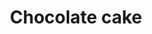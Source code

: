 ---
layout: item
title: Chocolate cake
item-id: 1897
datatable: true
id: 1897
name: "Chocolate cake"
members: false
lowalch: 28
highalch: 42
examine: "This looks very tasty."
monsters:
  - id: 247
    name: "Red dragon"
    members: true
    combat_level: 152
    wiki_url: "https://oldschool.runescape.wiki/w/Red_dragon#1"
    drops:
      - quantity: "3"
        rarity: 0.0234375
    image: "https://oldschool.runescape.wiki/images/thumb/6/6a/Red_dragon.png/290px-Red_dragon.png?f0a8a"
  - id: 252
    name: "Black dragon"
    members: true
    combat_level: 227
    wiki_url: "https://oldschool.runescape.wiki/w/Black_dragon#Level_227"
    drops:
      - quantity: "1"
        rarity: 0.0234375
    image: "https://oldschool.runescape.wiki/images/thumb/9/9f/Black_dragon.png/290px-Black_dragon.png?b8574"
  - id: 1129
    name: "Kamil (hard)"
    members: true
    combat_level: 273
    wiki_url: "https://oldschool.runescape.wiki/w/Kamil#Hard"
    drops:
      - quantity: "1,2"
        rarity: 1
    image: "https://oldschool.runescape.wiki/images/thumb/2/27/Kamil.png/140px-Kamil.png?68693"
  - id: 3458
    name: "Kamil"
    members: true
    combat_level: 154
    wiki_url: "https://oldschool.runescape.wiki/w/Kamil#Normal"
    drops:
      - quantity: "1,2"
        rarity: 1
    image: "https://oldschool.runescape.wiki/images/thumb/2/27/Kamil.png/140px-Kamil.png?68693"
  - id: 6593
    name: "Lava dragon"
    members: true
    combat_level: 252
    wiki_url: "https://oldschool.runescape.wiki/w/Lava_dragon"
    drops:
      - quantity: "3"
        rarity: 0.0234375
    image: "https://oldschool.runescape.wiki/images/thumb/d/d9/Lava_dragon.png/290px-Lava_dragon.png?3575f"
  - id: 7861
    name: "Black dragon"
    members: true
    combat_level: 247
    wiki_url: "https://oldschool.runescape.wiki/w/Black_dragon#Level_247"
    drops:
      - quantity: "1"
        rarity: 0.0234375
    image: "https://oldschool.runescape.wiki/images/thumb/9/9f/Black_dragon.png/290px-Black_dragon.png?b8574"
---